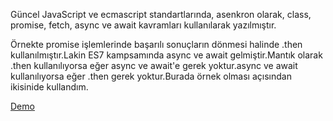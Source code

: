 Güncel JavaScript ve ecmascript standartlarında, asenkron olarak, class, promise, fetch, async ve await kavramları kullanılarak yazılmıştır.

Örnekte promise işlemlerinde başarılı sonuçların dönmesi halinde .then kullanılmıştır.Lakin ES7 kampsamında async ve await gelmiştir.Mantık olarak .then kullanılıyorsa eğer async ve await'e gerek yoktur.async ve await kullanılıyorsa eğer .then gerek yoktur.Burada örnek olması açısından ikisinide kullandım.

<a href="https://www.mulkenburak.com/exchange/">Demo</a>
